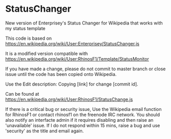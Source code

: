# StatusChanger
New version of Enterprisey's Status Changer for Wikipedia that works with my status template

This code is based on https://en.wikipedia.org/wiki/User:Enterprisey/StatusChanger.js

It is a modified version compatible with https://en.wikipedia.org/wiki/User:RhinosF1/Template/StatusMonitor

If you have made a change, please do not commit to master branch or close issue until the code has been copied onto Wikipedia.

Use the Edit description: Copying [link] for change [commit id]. 

Can be found at https://en.wikipedia.org/wiki/User:RhinosF1/StatusChange.js

If there is a critical bug or security issue, Use the Wikipedia email function for RhinosF1 or contact rhinosf1 on the freenode IRC network. You should also notify an interfacte admin if it requires disabling and then raise an 'unavailable' issue. If I do not respond within 15 mins, raise a bug and use 'security' as the title and email again.

